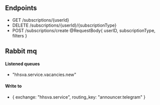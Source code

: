 ## Endpoints
- GET /subscriptions/{userId}
- DELETE /subscriptions/{userId}/{subscriptionType}
- POST /subscriptions/create
@RequestBody{
  userID,
  subscriptionType,
  filters
}

## Rabbit mq
#### Listened queues
- "hhsva.service.vacancies.new"
#### Write to
- { exchange: "hhsva.service", routing_key: "announcer.telegram" }
